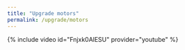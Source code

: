 ```yaml
---
title: "Upgrade motors"
permalink: /upgrade/motors
---
```



{% include video id="Fnjxk0AlESU" provider="youtube" %}